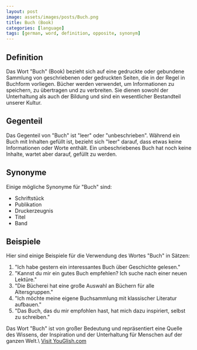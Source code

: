 ```yaml
---
layout: post
image: assets/images/posts/Buch.png
title: Buch (Book)
categories: [language]
tags: [german, word, definition, opposite, synonym]
---
```


## Definition

Das Wort "Buch" (Book) bezieht sich auf eine gedruckte oder gebundene Sammlung von geschriebenen oder gedruckten Seiten, die in der Regel in Buchform vorliegen. Bücher werden verwendet, um Informationen zu speichern, zu übertragen und zu verbreiten. Sie dienen sowohl der Unterhaltung als auch der Bildung und sind ein wesentlicher Bestandteil unserer Kultur.

## Gegenteil

Das Gegenteil von "Buch" ist "leer" oder "unbeschrieben". Während ein Buch mit Inhalten gefüllt ist, bezieht sich "leer" darauf, dass etwas keine Informationen oder Worte enthält. Ein unbeschriebenes Buch hat noch keine Inhalte, wartet aber darauf, gefüllt zu werden.

## Synonyme

Einige mögliche Synonyme für "Buch" sind:

- Schriftstück
- Publikation
- Druckerzeugnis
- Titel
- Band

## Beispiele

Hier sind einige Beispiele für die Verwendung des Wortes "Buch" in Sätzen:

1. "Ich habe gestern ein interessantes Buch über Geschichte gelesen."
2. "Kannst du mir ein gutes Buch empfehlen? Ich suche nach einer neuen Lektüre."
3. "Die Bücherei hat eine große Auswahl an Büchern für alle Altersgruppen."
4. "Ich möchte meine eigene Buchsammlung mit klassischer Literatur aufbauen."
5. "Das Buch, das du mir empfohlen hast, hat mich dazu inspiriert, selbst zu schreiben."

Das Wort "Buch" ist von großer Bedeutung und repräsentiert eine Quelle des Wissens, der Inspiration und der Unterhaltung für Menschen auf der ganzen Welt.\ <a id="yg-widget-0" class="youglish-widget" data-query="Buch" data-lang="german" data-components="8412" data-auto-start="0" data-bkg-color="theme_light" data-title="How%20to%20pronounce%20Buch%20in%20German"  rel="nofollow" href="https://youglish.com">Visit YouGlish.com</a><script async src="https://youglish.com/public/emb/widget.js" charset="utf-8"></script>